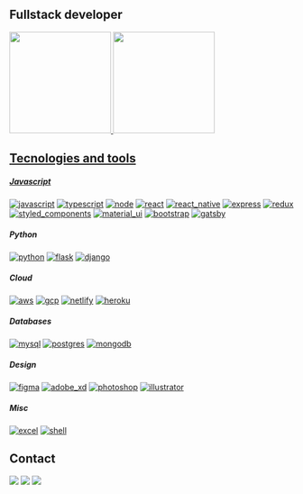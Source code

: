 ## Fullstack developer

<div>
  <a href="https://yagoernandes.com">
  <img height="180em" src="https://github-readme-stats.vercel.app/api?username=yagoernandes&show_icons=true&theme=dark&include_all_commits=true&count_private=true"/>
  <img height="180em" src="https://github-readme-stats.vercel.app/api/top-langs/?username=yagoernandes&layout=compact&langs_count=7&theme=dark"/>
</div>
  
<!--   
<div style="display: inline_block"><br>
  <img align="center" alt="Yago-Js" height="30" width="40" src="https://raw.githubusercontent.com/devicons/devicon/master/icons/javascript/javascript-plain.svg">
  <img align="center" alt="Yago-Ts" height="30" width="40" src="https://raw.githubusercontent.com/devicons/devicon/master/icons/typescript/typescript-plain.svg">
  <img align="center" alt="Yago-React" height="30" width="40" src="https://raw.githubusercontent.com/devicons/devicon/master/icons/react/react-original.svg">
  <img align="center" alt="Yago-HTML" height="30" width="40" src="https://raw.githubusercontent.com/devicons/devicon/master/icons/html5/html5-original.svg">
  <img align="center" alt="Yago-CSS" height="30" width="40" src="https://raw.githubusercontent.com/devicons/devicon/master/icons/css3/css3-original.svg">
  <img align="center" alt="Yago-Python" height="30" width="40" src="https://raw.githubusercontent.com/devicons/devicon/master/icons/python/python-original.svg">
</div> -->
  
##
  
## Tecnologies and tools
  
##### Javascript
<a href="https://js.org/" target="_blank"><img alt="javascript" src="https://img.shields.io/badge/JavaScript-F7DF1E?style=for-the-badge&logo=javascript&logoColor=black" target="_blank"></a>
<a href="https://www.typescriptlang.org/" target="_blank"><img alt="typescript" src="https://img.shields.io/badge/TypeScript-007ACC?style=for-the-badge&logo=typescript&logoColor=white" target="_blank"></a>
<a href="https://nodejs.org/en/" target="_blank"><img alt="node" src="https://img.shields.io/badge/Node.js-43853D?style=for-the-badge&logo=node.js&logoColor=white" target="_blank"></a>
<a href="https://reactjs.org/" target="_blank"><img alt="react" src="https://img.shields.io/badge/React-20232A?style=for-the-badge&logo=react&logoColor=61DAFB" target="_blank"></a>
<a href="https://reactnative.dev/" target="_blank"><img alt="react_native" src="https://img.shields.io/badge/React_Native-20232A?style=for-the-badge&logo=react&logoColor=61DAFB" target="_blank"></a>
<a href="https://expressjs.com/" target="_blank"><img alt="express" src="https://img.shields.io/badge/Express.js-404D59?style=for-the-badge&logo=express" target="_blank"></a>
<a href="https://redux.js.org/" target="_blank"><img alt="redux" src="https://img.shields.io/badge/Redux-593D88?style=for-the-badge&logo=redux&logoColor=white" target="_blank"></a>
<a href="https://styled-components.com/" target="_blank"><img alt="styled_components" src="https://img.shields.io/badge/styled--components-DB7093?style=for-the-badge&logo=styled-components&logoColor=white" target="_blank"></a>
<a href="https://mui.com/" target="_blank"><img alt="material_ui" src="https://img.shields.io/badge/Material--UI-0081CB?style=for-the-badge&logo=material-ui&logoColor=white" target="_blank"></a>
<a href="https://getbootstrap.com/" target="_blank"><img alt="bootstrap" src="https://img.shields.io/badge/Bootstrap-563D7C?style=for-the-badge&logo=bootstrap&logoColor=white" target="_blank"></a>
<a href="https://www.gatsbyjs.com/" target="_blank"><img alt="gatsby" src="https://img.shields.io/badge/Gatsby-663399?style=for-the-badge&logo=gatsby&logoColor=white" target="_blank"></a>
  
##### Python
<a href="https://www.python.org/" target="_blank"><img alt="python" src="https://img.shields.io/badge/Python-3776AB?style=for-the-badge&logo=python&logoColor=white" target="_blank"></a>
<a href="https://flask.palletsprojects.com/en/2.2.x/" target="_blank"><img alt="flask" src="https://img.shields.io/badge/Flask-000000?style=for-the-badge&logo=flask&logoColor=white" target="_blank"></a>
<a href="https://www.djangoproject.com/" target="_blank"><img alt="django" src="https://img.shields.io/badge/Django-092E20?style=for-the-badge&logo=django&logoColor=white" target="_blank"></a>

##### Cloud
<a href="https://aws.amazon.com/pt/" target="_blank"><img alt="aws" src="https://img.shields.io/badge/Amazon_AWS-232F3E?style=for-the-badge&logo=amazon-aws&logoColor=white" target="_blank"></a>
<a href="https://cloud.google.com/?hl=en" target="_blank"><img alt="gcp" src="https://img.shields.io/badge/Google_Cloud-4285F4?style=for-the-badge&logo=google-cloud&logoColor=white" target="_blank"></a>
<a href="https://www.netlify.com/" target="_blank"><img alt="netlify" src="https://img.shields.io/badge/Netlify-00C7B7?style=for-the-badge&logo=netlify&logoColor=white" target="_blank"></a>
<a href="https://www.heroku.com/" target="_blank"><img alt="heroku" src="https://img.shields.io/badge/Heroku-430098?style=for-the-badge&logo=heroku&logoColor=white" target="_blank"></a>

##### Databases
<a href="https://www.mysql.com/" target="_blank"><img alt="mysql" src="https://img.shields.io/badge/MySQL-00000F?style=for-the-badge&logo=mysql&logoColor=white" target="_blank"></a>
<a href="https://www.postgresql.org/" target="_blank"><img alt="postgres" src="https://img.shields.io/badge/PostgreSQL-316192?style=for-the-badge&logo=postgresql&logoColor=white" target="_blank"></a>
<a href="https://www.mongodb.com/home" target="_blank"><img alt="mongodb" src="https://img.shields.io/badge/MongoDB-4EA94B?style=for-the-badge&logo=mongodb&logoColor=white" target="_blank"></a>

##### Design
<a href="https://www.figma.com/" target="_blank"><img alt="figma" src="https://img.shields.io/badge/Figma-4f5664?style=for-the-badge&logo=figma" target="_blank"></a>
<a href="https://www.adobe.com/products/xd/learn/get-started/what-is-adobe-xd-used-for.html" target="_blank"><img alt="adobe_xd" src="https://img.shields.io/badge/Adobe_XD-4f5664?style=for-the-badge&logo=adobexd" target="_blank"></a>
<a href="https://www.adobe.com/br/products/photoshop/landpa.html" target="_blank"><img alt="photoshop" src="https://img.shields.io/badge/Photoshop-4f5664?style=for-the-badge&logo=adobephotoshop" target="_blank"></a>
<a href="https://www.adobe.com/br/products/illustrator.html" target="_blank"><img alt="illustrator" src="https://img.shields.io/badge/Illustrator-4f5664?style=for-the-badge&logo=adobeillustrator" target="_blank"></a>

##### Misc
<a href="https://www.microsoft.com/es-es/microsoft-365/excel" target="_blank"><img alt="excel" src="https://img.shields.io/badge/Microsoft_Excel-217346?style=for-the-badge&logo=microsoft-excel&logoColor=white" target="_blank"></a>
<a href="https://www.gnu.org/software/bash/" target="_blank"><img alt="shell" src="https://img.shields.io/badge/Shell_Script-121011?style=for-the-badge&logo=gnu-bash&logoColor=white" target="_blank"></a>

  
  
## Contact
  
<div> 
  <a href="https://instagram.com/yagoernandes" target="_blank"><img src="https://img.shields.io/badge/-Instagram-%23E4405F?style=for-the-badge&logo=instagram&logoColor=white" target="_blank"></a>
  <a href="https://www.linkedin.com/in/yagoernandes" target="_blank"><img src="https://img.shields.io/badge/-LinkedIn-%230077B5?style=for-the-badge&logo=linkedin&logoColor=white" target="_blank"></a> 
  <a href = "mailto:yago.700+contato@gmail.com"><img src="https://img.shields.io/badge/-Gmail-%23333?style=for-the-badge&logo=gmail&logoColor=white" target="_blank"></a>
</div>  

<!--
**yagoernandes/yagoernandes** is a ✨ _special_ ✨ repository because its `README.md` (this file) appears on your GitHub profile.

Here are some ideas to get you started:

- 🔭 I’m currently working on ...
- 🌱 I’m currently learning ...
- 👯 I’m looking to collaborate on ...
- 🤔 I’m looking for help with ...
- 💬 Ask me about ...
- 📫 How to reach me: ...
- 😄 Pronouns: ...
- ⚡ Fun fact: ...
-->
